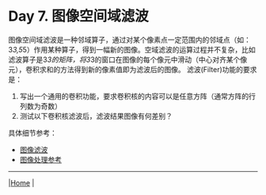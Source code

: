 # Day 7. 图像空间域滤波
图像空间域滤波是一种邻域算子，通过对某个像素点一定范围内的邻域点（如：3*3,5*5）作用某种算子，得到一幅新的图像。空域滤波的运算过程并不复杂，比如滤波算子是3*3的矩阵，将3*3的窗口在图像的每个像元中滑动（中心对齐某个像元），卷积求和的方法得到新的像素值即为滤波后的图像。
滤波(Filter)功能的要求是：
1. 写出一个通用的卷积功能，要求卷积核的内容可以是任意方阵（通常方阵的行列数为奇数）
2. 测试以下卷积核滤波后，滤波结果图像有何差别？


具体细节参考：
- [图像滤波](https://zhuanlan.zhihu.com/p/50238655)
- [图像处理参考](refs/Basic_RS_Image.docx)

---
|[Home](Subject.md) |
